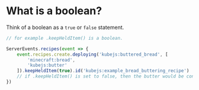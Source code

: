 # What is a boolean?

Think of a boolean as a `true` or `false` statement.

```js
// for example .keepHeldItem() is a boolean.

ServerEvents.recipes(event => {
    event.recipes.create.deploying('kubejs:buttered_bread', [
        'minecraft:bread',
        'kubejs:butter'
    ]).keepHeldItem(true).id('kubejs:example_bread_buttering_recipe')
    // if .keepHeldItem() is set to false, then the butter would be consumed instantly.
})
```